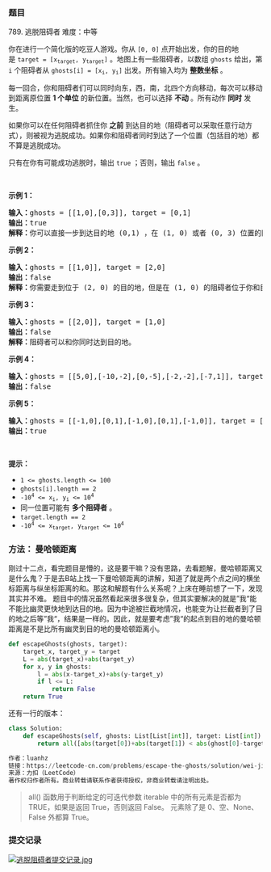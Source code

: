 ### 题目
789\. 逃脱阻碍者
难度：中等
<p>你在进行一个简化版的吃豆人游戏。你从 <code>[0, 0]</code> 点开始出发，你的目的地是&nbsp;<code>target = [x<sub>target</sub>, y<sub>target</sub>]</code> 。地图上有一些阻碍者，以数组 <code>ghosts</code> 给出，第 <code>i</code> 个阻碍者从&nbsp;<code>ghosts[i] = [x<sub>i</sub>, y<sub>i</sub>]</code>&nbsp;出发。所有输入均为 <strong>整数坐标</strong> 。</p>

<p>每一回合，你和阻碍者们可以同时向东，西，南，北四个方向移动，每次可以移动到距离原位置 <strong>1 个单位</strong> 的新位置。当然，也可以选择 <strong>不动</strong> 。所有动作 <strong>同时</strong> 发生。</p>

<p>如果你可以在任何阻碍者抓住你 <strong>之前</strong> 到达目的地（阻碍者可以采取任意行动方式），则被视为逃脱成功。如果你和阻碍者同时到达了一个位置（包括目的地）都不算是逃脱成功。</p>

<p>只有在你有可能成功逃脱时，输出 <code>true</code> ；否则，输出 <code>false</code> 。</p>
&nbsp;

<p><strong>示例 1：</strong></p>

<pre><strong>输入：</strong>ghosts = [[1,0],[0,3]], target = [0,1]
<strong>输出：</strong>true
<strong>解释：</strong>你可以直接一步到达目的地 (0,1) ，在 (1, 0) 或者 (0, 3) 位置的阻碍者都不可能抓住你。 
</pre>

<p><strong>示例 2：</strong></p>

<pre><strong>输入：</strong>ghosts = [[1,0]], target = [2,0]
<strong>输出：</strong>false
<strong>解释：</strong>你需要走到位于 (2, 0) 的目的地，但是在 (1, 0) 的阻碍者位于你和目的地之间。 
</pre>

<p><strong>示例 3：</strong></p>

<pre><strong>输入：</strong>ghosts = [[2,0]], target = [1,0]
<strong>输出：</strong>false
<strong>解释：</strong>阻碍者可以和你同时达到目的地。 
</pre>

<p><strong>示例 4：</strong></p>

<pre><strong>输入：</strong>ghosts = [[5,0],[-10,-2],[0,-5],[-2,-2],[-7,1]], target = [7,7]
<strong>输出：</strong>false
</pre>

<p><strong>示例 5：</strong></p>

<pre><strong>输入：</strong>ghosts = [[-1,0],[0,1],[-1,0],[0,1],[-1,0]], target = [0,0]
<strong>输出：</strong>true
</pre>

<p>&nbsp;</p>

<p><strong>提示：</strong></p>

<ul>
	<li><code>1 &lt;= ghosts.length &lt;= 100</code></li>
	<li><code>ghosts[i].length == 2</code></li>
	<li><code>-10<sup>4</sup> &lt;= x<sub>i</sub>, y<sub>i</sub> &lt;= 10<sup>4</sup></code></li>
	<li>同一位置可能有 <strong>多个阻碍者</strong> 。</li>
	<li><code>target.length == 2</code></li>
	<li><code>-10<sup>4</sup> &lt;= x<sub>target</sub>, y<sub>target</sub> &lt;= 10<sup>4</sup></code></li>
</ul>


### 方法： 曼哈顿距离
刚过十二点，看完题目是懵的，这是要干嘛？没有思路，去看题解，曼哈顿距离又是什么鬼？于是去B站上找一下曼哈顿距离的讲解，知道了就是两个点之间的横坐标距离与纵坐标距离的和。那这和解题有什么关系呢？上床在睡前想了一下，发现其实并不难。
题目中的情况虽然看起来很多很复杂，但其实要解决的就是”我“能不能比幽灵更快地到达目的地。因为中途被拦截地情况，也能变为让拦截者到了目的地之后等”我“，结果是一样的。因此，就是要考虑”我“的起点到目的地的曼哈顿距离是不是比所有幽灵到目的地的曼哈顿距离小。
``` python
def escapeGhosts(ghosts, target):
    target_x, target_y = target
    L = abs(target_x)+abs(target_y)
    for x, y in ghosts:
        l = abs(x-target_x)+abs(y-target_y)
        if l <= L:
            return False
    return True
```
还有一行的版本：
``` python
class Solution:
    def escapeGhosts(self, ghosts: List[List[int]], target: List[int]) -> bool:
        return all([abs(target[0])+abs(target[1]) < abs(ghost[0]-target[0])+abs(ghost[1]-target[1]) for ghost in ghosts])

作者：luanhz
链接：https://leetcode-cn.com/problems/escape-the-ghosts/solution/wei-jin-zhe-sheng-pythonyi-xing-dai-ma-by-luanz/
来源：力扣（LeetCode）
著作权归作者所有。商业转载请联系作者获得授权，非商业转载请注明出处。
```
> all() 函数用于判断给定的可迭代参数 iterable 中的所有元素是否都为 TRUE，如果是返回 True，否则返回 False。
>元素除了是 0、空、None、False 外都算 True。

### 提交记录
[![逃脱阻碍者提交记录.jpg](https://z3.ax1x.com/2021/08/22/hSCRQe.jpg)](https://imgtu.com/i/hSCRQe)